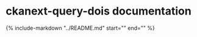 # ckanext-query-dois documentation

{%
    include-markdown "../README.md"
    start="<!--overview-start-->"
    end="<!--overview-end-->"
%}
